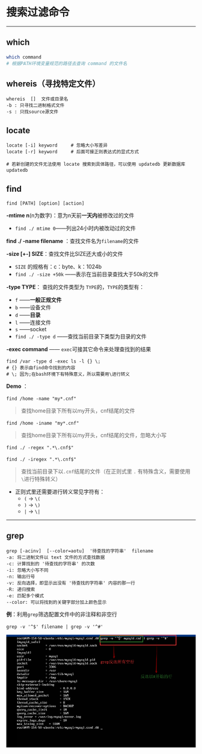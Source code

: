 # 搜索过滤命令



----

## which

```sh
which command
# 根据PATH环境变量规范的路径去查询 command 的文件名
```







## whereis（寻找特定文件）

```shell
whereis  []  文件或目录名
-b : 只寻找二进制格式文件
-s : 只找source源文件
```





## locate

```shell
locate [-i] keyword		# 忽略大小写差异
locate [-r] keyword		# 后面可接正则表达式的显式方式

# 若新创建的文件无法使用 locate 搜索到具体路径，可以使用 updatedb 更新数据库
updatedb
```





## find

```she
find [PATH] [option] [action]
```



**-mtime n**(n为数字)：意为n天前**一天内**被修改过的文件 

+ `find ./ mtime 0`——列出24小时内被改动过的文件

>


**find ./ -name filename** ：查找文件名为`filename`的文件



**-size [+-] SIZE**：查找文件比SIZE还大或小的文件

+ `SIZE` 的规格有：c：byte、k：1024b
+ `find ./ -size +50k` ——表示在当前目录查找大于50k的文件



**-type TYPE**： 查找的文件类型为 `TYPE`的，`TYPE`的类型有：

+ `f`	——**一般正规文件**
+ `b`    ——设备文件
+ `d`    ——**目录**
+ `l`    ——连接文件
+ `s`    ——socket
+ `find ./ -type d` ——查找当前目录下类型为目录的文件



**-exec  command** —— `exec`可接其它命令来处理查找到的结果

```shell
find /var -type d -exec ls -l {} \;
# {} 表示由find命令找到的内容
# \; 因为;在bash环境下有特殊意义，所以需要用\进行转义
```





**Demo** ：

`find /home -name "my*.cnf"`

> 查找home目录下所有以my开头，cnf结尾的文件



`find /home -iname "my*.cnf"`

> 查找home目录下所有以my开头，cnf结尾的文件，忽略大小写



`find ./ -regex ".*\.cnf$"`

`find ./ -iregex ".*\.cnf$"`

> 查找当前目录下以`.cnf`结尾的文件（在正则式里 `.` 有特殊含义，需要使用`\`进行特殊转义）

+ 正则式里还需要进行转义常见字符有：
  + `(`  → `\(`
  + `)`  → `\)`
  + `|`  → `\|`




-----



## grep

```shell
grep [-acinv]  [--color=aotu]  '待查找的字符串'  filename
-a: 将二进制文件以 text 文件的方式查找数据
-c: 计算找到的 '待查找的字符串' 的次数
-i: 忽略大小写不同
-n: 输出行号
-v: 反向选择，即显示出没有 '待查找的字符串' 内容的那一行
-R: 递归搜索
-e: 匹配多个模式
--color: 可以将找到的关键字部分加上颜色显示 
```

**例**：利用`grep`筛选配置文件中的非注释和非空行

`grep -v '^$' filename | grep -v '^#'`





![grep-n](https://github.com/HurricanGod/Home/blob/master/linux/img/grep-v.png)









